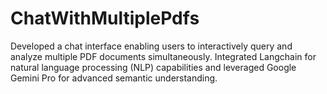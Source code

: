 # ChatWithMultiplePdfs
Developed a chat interface enabling users to interactively query and analyze multiple PDF documents simultaneously. Integrated Langchain for natural language processing (NLP) capabilities and leveraged Google Gemini Pro for advanced semantic understanding. 
